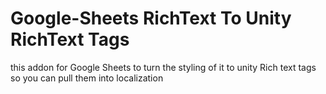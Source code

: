 # Google-Sheets RichText To Unity RichText Tags
this addon for Google Sheets to turn the styling of it to unity Rich text tags so you can pull them into localization 
